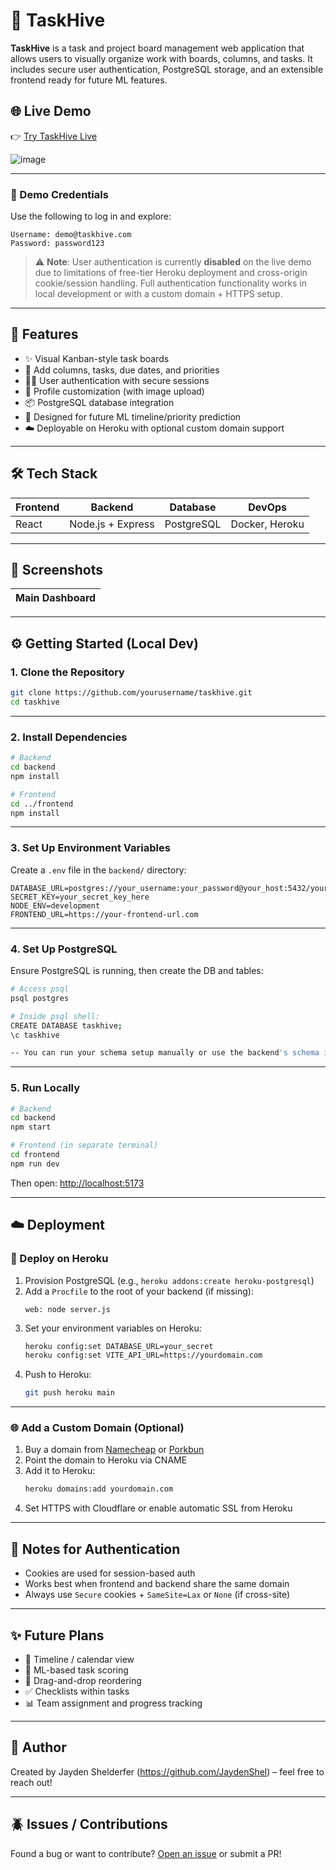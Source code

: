 # 🐝 TaskHive

**TaskHive** is a task and project board management web application that allows users to visually organize work with boards, columns, and tasks. It includes secure user authentication, PostgreSQL storage, and an extensible frontend ready for future ML features.

## 🌐 Live Demo

👉 [Try TaskHive Live](https://taskhive-d7fe2ccaf71b.herokuapp.com)



![image](https://github.com/user-attachments/assets/3fdb73dc-6c3c-455b-8029-820568a0c4b3)

---

### 🧪 Demo Credentials

Use the following to log in and explore:

```
Username: demo@taskhive.com  
Password: password123
```
> ⚠️ **Note**: User authentication is currently **disabled** on the live demo due to limitations of free-tier Heroku deployment and cross-origin cookie/session handling. Full authentication functionality works in local development or with a custom domain + HTTPS setup.

---

## 🚀 Features

- ✨ Visual Kanban-style task boards
- 📌 Add columns, tasks, due dates, and priorities
- 🧑‍💻 User authentication with secure sessions
- 🎨 Profile customization (with image upload)
- 📦 PostgreSQL database integration
- 🌱 Designed for future ML timeline/priority prediction
- ☁️ Deployable on Heroku with optional custom domain support

---

## 🛠 Tech Stack

| Frontend | Backend          | Database   | DevOps         |
|----------|------------------|------------|----------------|
| React    | Node.js + Express | PostgreSQL | Docker, Heroku |

---

## 📸 Screenshots

| Main Dashboard |
|----------------|

---

## ⚙️ Getting Started (Local Dev)

### 1. Clone the Repository

```bash
git clone https://github.com/yourusername/taskhive.git
cd taskhive
```

---

### 2. Install Dependencies

```bash
# Backend
cd backend
npm install

# Frontend
cd ../frontend
npm install
```

---

### 3. Set Up Environment Variables

Create a `.env` file in the `backend/` directory:

```env
DATABASE_URL=postgres://your_username:your_password@your_host:5432/your_db_name
SECRET_KEY=your_secret_key_here
NODE_ENV=development
FRONTEND_URL=https://your-frontend-url.com

```

---

### 4. Set Up PostgreSQL

Ensure PostgreSQL is running, then create the DB and tables:

```bash
# Access psql
psql postgres

# Inside psql shell:
CREATE DATABASE taskhive;
\c taskhive

-- You can run your schema setup manually or use the backend's schema initializer if provided
```

---

### 5. Run Locally

```bash
# Backend
cd backend
npm start

# Frontend (in separate terminal)
cd frontend
npm run dev
```

Then open: [http://localhost:5173](http://localhost:5173)

---

## ☁️ Deployment

### 🔷 Deploy on Heroku

1. Provision PostgreSQL (e.g., `heroku addons:create heroku-postgresql`)
2. Add a `Procfile` to the root of your backend (if missing):
   ```
   web: node server.js
   ```
3. Set your environment variables on Heroku:
   ```bash
   heroku config:set DATABASE_URL=your_secret
   heroku config:set VITE_API_URL=https://yourdomain.com
   ```
4. Push to Heroku:
   ```bash
   git push heroku main
   ```

---

### 🌐 Add a Custom Domain (Optional)

1. Buy a domain from [Namecheap](https://namecheap.com) or [Porkbun](https://porkbun.com)
2. Point the domain to Heroku via CNAME
3. Add it to Heroku:
   ```bash
   heroku domains:add yourdomain.com
   ```
4. Set HTTPS with Cloudflare or enable automatic SSL from Heroku

---

## 📌 Notes for Authentication

- Cookies are used for session-based auth
- Works best when frontend and backend share the same domain
- Always use `Secure` cookies + `SameSite=Lax` or `None` (if cross-site)

---

## ✨ Future Plans

- 📅 Timeline / calendar view
- 🧠 ML-based task scoring
- 🔄 Drag-and-drop reordering
- ✅ Checklists within tasks
- 📊 Team assignment and progress tracking

---

## 🧑 Author

Created by Jayden Shelderfer (https://github.com/JaydenShel) – feel free to reach out!

---

## 🪲 Issues / Contributions

Found a bug or want to contribute? [Open an issue](https://github.com/JaydenShel/taskhive/issues) or submit a PR!
